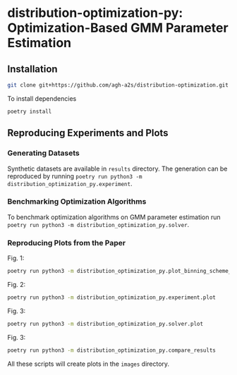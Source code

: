 # distribution-optimization-py: Optimization-Based GMM Parameter Estimation

## Installation

```bash
git clone git+https://github.com/agh-a2s/distribution-optimization.git
```

To install dependencies
```
poetry install
```

## Reproducing Experiments and Plots

### Generating Datasets

Synthetic datasets are available in `results` directory. The generation can be reproduced by running `poetry run python3 -m distribution_optimization_py.experiment`.

### Benchmarking Optimization Algorithms

To benchmark optimization algorithms on GMM parameter estimation run `poetry run python3 -m distribution_optimization_py.solver`.

### Reproducing Plots from the Paper

Fig. 1:
```bash
poetry run python3 -m distribution_optimization_py.plot_binning_scheme_difference
```
Fig. 2:
```bash
poetry run python3 -m distribution_optimization_py.experiment.plot
```

Fig. 3:
```bash
poetry run python3 -m distribution_optimization_py.solver.plot
```

Fig. 3:
```bash
poetry run python3 -m distribution_optimization_py.compare_results
```

All these scripts will create plots in the `images` directory.

